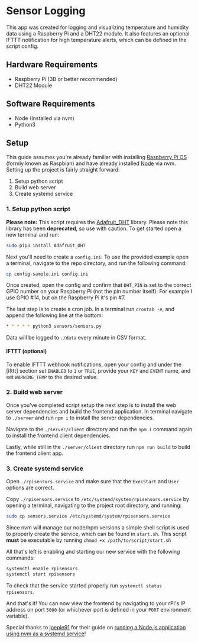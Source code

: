 # Sensor Logging

This app was created for logging and visualizing temperature and humidity data using a Raspberry Pi and a DHT22 module. It also features an optional IFTTT notification for high temperature alerts, which can be defined in the script config.

## Hardware Requirements

- Raspberry Pi (3B or better recommended)
- DHT22 Module

## Software Requirements

- Node (Installed via nvm)
- Python3

## Setup

This guide assumes you're already familiar with installing [Raspberry Pi OS](https://www.raspberrypi.org/software/) (formly known as Raspbian) and have already installed [Node](https://www.nodejs.org) via nvm. Setting up the project is fairly straight forward:

1. Setup python script
2. Build web server
3. Create systemd service

### 1. Setup python script

**Please note:** This script requires the [Adafruit_DHT](https://github.com/adafruit/Adafruit_Python_DHT) library. Please note this library has been **deprecated**, so use with caution. To get started open a new terminal and run:

```bash
sudo pip3 install Adafruit_DHT
```

Next you'll need to create a `config.ini`. To use the provided example open a terminal, navigate to the repo directory, and run the following command:

```bash
cp config-sample.ini config.ini
```

Once created, open the config and confirm that `DHT_PIN` is set to the correct GPIO number on your Raspberry Pi (not the pin number itself). For example I use GPIO #14, but on the Raspberry Pi it's pin #7.

The last step is to create a cron job. In a terminal run `crontab -e`, and append the following line at the bottom:

```bash
* * * * * python3 sensors/sensors.py
```

Data will be logged to `./data` every minute in CSV format.

#### IFTTT (optional)

To enable IFTTT webhook notifications, open your config and under the [ifttt] section set `ENABLED` to `1` or `TRUE`, provide your `KEY` and `EVENT` name, and set `WARNING_TEMP` to the desired value.

### 2. Build web server

Once you've completed script setup the next step is to install the web server dependencies and build the frontend application. In terminal navigate to `./server` and run `npm i` to install the server dependencies.

Navigate to the `./server/client` directory and run the `npm i` command again to install the frontend client dependencies.

Lastly, while still in the `./server/client` directory run `npm run build` to build the frontend client app.

### 3. Create systemd service

Open `./rpisensors.service` and make sure that the `ExecStart` and `User` options are correct.

Copy `./rpisensors.service` to `/etc/systemd/system/rpisensors.service` by opening a terminal, navigating to the project root directory, and running:

```bash
sudo cp sensors.service /etc/systemd/system/rpisensors.service
```

Since nvm will manage our node/npm versions a simple shell script is used to properly create the service, which can be found in `start.sh`. This script **must** be executable by running `chmod +x /path/to/script/start.sh`

All that's left is enabling and starting our new service with the following commands:

```bash
systemctl enable rpisensors
systemctl start rpisensors
```

To check that the service started properly run `systemctl status rpisensors`.

And that's it! You can now view the frontend by navigating to your rPi's IP address on port `5000` (or whichever port is defined in your `PORT` environment variable).

Special thanks to [joepie91](https://github.com/joepie91) for their guide on [running a Node.js application using nvm as a systemd service](https://gist.github.com/joepie91/73ce30dd258296bd24af23e9c5f761aa)!